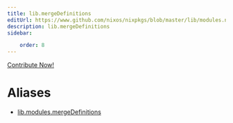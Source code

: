 ```yaml
---
title: lib.mergeDefinitions
editUrl: https://www.github.com/nixos/nixpkgs/blob/master/lib/modules.nix#L822C22
description: lib.mergeDefinitions
sidebar:

    order: 8
---
```


<a href="https://www.github.com/nixos/nixpkgs/blob/master/lib/modules.nix#L822C22">Contribute Now!</a>


# Aliases

- [lib.modules.mergeDefinitions](/reference/libmodules.mergeDefinitions)


